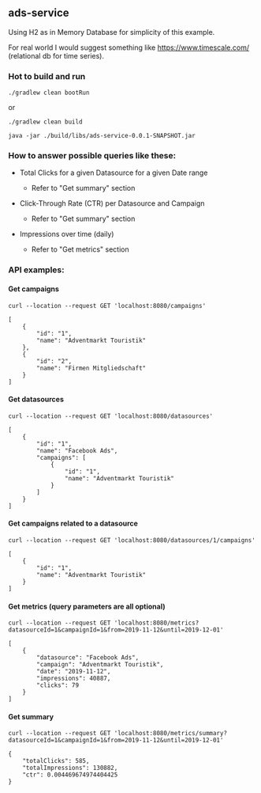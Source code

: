 ## ads-service

Using H2 as in Memory Database for simplicity of this example.

For real world I would suggest something like https://www.timescale.com/ (relational db for time series). 

### Hot to build and run
```./gradlew clean bootRun```

or

```./gradlew clean build```

 ```java -jar ./build/libs/ads-service-0.0.1-SNAPSHOT.jar``` 

### How to answer possible queries like these:
- Total Clicks for a given Datasource for a given Date range
    - Refer to "Get summary" section  

- Click-Through Rate (CTR) per Datasource and Campaign
    - Refer to "Get summary" section   

- Impressions over time (daily)
    - Refer to "Get metrics" section

### API examples:
#### Get campaigns
```curl --location --request GET 'localhost:8080/campaigns'```
```
[
    {
        "id": "1",
        "name": "Adventmarkt Touristik"
    },
    {
        "id": "2",
        "name": "Firmen Mitgliedschaft"
    }
]
```

#### Get datasources
```curl --location --request GET 'localhost:8080/datasources'```

```
[
    {
        "id": "1",
        "name": "Facebook Ads",
        "campaigns": [
            {
                "id": "1",
                "name": "Adventmarkt Touristik"
            }
        ]
    }
]
```

#### Get campaigns related to a datasource
```curl --location --request GET 'localhost:8080/datasources/1/campaigns'```

```
[
    {
        "id": "1",
        "name": "Adventmarkt Touristik"
    }
]
```

#### Get metrics (query parameters are all optional)
```curl --location --request GET 'localhost:8080/metrics?datasourceId=1&campaignId=1&from=2019-11-12&until=2019-12-01'```

```
[
    {
        "datasource": "Facebook Ads",
        "campaign": "Adventmarkt Touristik",
        "date": "2019-11-12",
        "impressions": 40887,
        "clicks": 79
    }
]
```


#### Get summary
```curl --location --request GET 'localhost:8080/metrics/summary?datasourceId=1&campaignId=1&from=2019-11-12&until=2019-12-01'```

```
{
    "totalClicks": 585,
    "totalImpressions": 130882,
    "ctr": 0.004469674974404425
}
```
